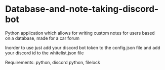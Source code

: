 # Database-and-note-taking-discord-bot
Python application which allows for writing custom notes for users based on a database, made for a car forum

Inorder to use just add your discord bot token to the config.json file and add your discord id to the whitelist.json file

Requirements:
python, 
discord python, 
filelock

